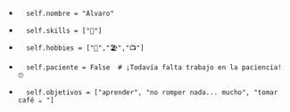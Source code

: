 -       self.nombre = "Álvaro"
-       self.skills = ["🐍"]
-       self.hobbies = ["📸","🏖️","📺"]
-       self.paciente = False  # ¡Todavía falta trabajo en la paciencia! 🙄
-       self.objetivos = ["aprender", "no romper nada... mucho", "tomar café ☕ "]
